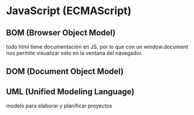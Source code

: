 # JavaScript (ECMAScript)

## BOM (Browser Object Model)

todo html tiene documentación en JS, por lo que con un window.document nos permite visualizar esto en la ventana del navegador.

## DOM (Document Object Model)

## UML (Unified Modeling Language)
modelo para elaborar y planificar proyectos
